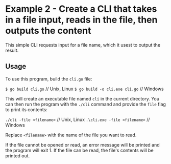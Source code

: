 # Example 2 - Create a CLI that takes in a file input, reads in the file, then outputs the content

This simple CLI requests input for a file name, which it usest to output the result.

## Usage

To use this program, build the `cli.go` file:

`$ go build cli.go` // Unix, Linux
`$ go build -o cli.exe cli.go` // Windows

This will create an executable file named `cli` in the current directory. You can then run the program with the `./cli` command and provide the `file` flag to print its contents:

`./cli -file <filename>` // Unix, Linux
`.\cli.exe -file <filename>` // Windows

Replace `<filename>` with the name of the file you want to read.

If the file cannot be opened or read, an error message will be printed and the program will exit 1.  If the file can be read, the file's contents will be printed out.